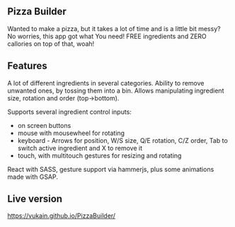 ## Pizza Builder

Wanted to make a pizza, but it takes a lot of time and is a little bit messy?
No worries, this app got what You need!
FREE ingredients and ZERO callories on top of that, woah!

## Features

A lot of different ingredients in several categories.
Ability to remove unwanted ones, by tossing them into a bin.
Allows manipulating ingredient size, rotation and order (top->bottom).

Supports several ingredient control inputs:
- on screen buttons
- mouse with mousewheel for rotating
- keyboard - Arrows for position, W/S size, Q/E rotation, C/Z order, Tab to switch active ingredient and X to remove it
- touch, with multitouch gestures for resizing and rotating

React with SASS, gesture support via hammerjs, plus some animations made with GSAP.

## Live version

https://vukain.github.io/PizzaBuilder/
